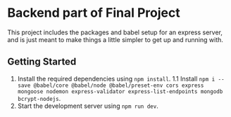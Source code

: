 # Backend part of Final Project

This project includes the packages and babel setup for an express server, and is just meant to make things a little simpler to get up and running with.

## Getting Started

1.  Install the required dependencies using `npm install`.
1.1 Install `npm i --save @babel/core @babel/node @babel/preset-env cors express mongoose nodemon express-validator express-list-endpoints mongodb bcrypt-nodejs`.
2.  Start the development server using `npm run dev`.
